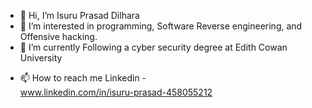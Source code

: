- 👋 Hi, I’m Isuru Prasad Dilhara
- 👀 I’m interested in programming, Software Reverse engineering, and Offensive hacking.
- 🌱 I’m currently Following a cyber security degree at Edith Cowan University
<!--- 💞️ I’m looking to collaborate on ...--->
- 📫 How to reach me Linkedin -  
www.linkedin.com/in/isuru-prasad-458055212
<!---
isuruprasaddilhara/isuruprasaddilhara is a ✨ special ✨ repository because its `README.md` (this file) appears on your GitHub profile.
You can click the Preview link to take a look at your changes.
--->
